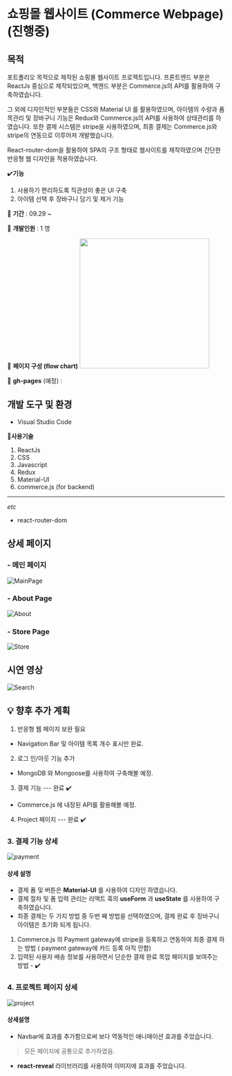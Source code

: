 
# 쇼핑몰 웹사이트 (Commerce Webpage) (진행중)
## 목적
포트폴리오 목적으로 제작된 쇼핑몰 웹사이트 프로젝트입니다.
프론트엔드 부분은 ReactJs 중심으로 제작되었으며, 백엔드 부분은 Commerce.js의 API를 활용하여 구축하였습니다.

그 외에 디자인적인 부분들은 CSS와 Material UI 를 활용하였으며, 아이템의 수량과 품목관리 및 장바구니 기능은 Redux와 Commerce.js의 API를 사용하여 상태관리를 하였습니다.
또한 결제 시스템은 stripe을 사용하였으며, 최종 결제는 Commerce.js와 stripe의 연동으로 이루어져 개발했습니다.

React-router-dom을 활용하여 SPA의 구조 형태로 웹사이트를 제작하였으며 간단한 반응형 웹 디자인을 적용하였습니다.

:heavy_check_mark:**기능**
1. 사용하기 편리하도록 직관성이 좋은 UI 구축
2. 아이템 선택 후 장바구니 담기 및 제거 기능 

:calendar: **기간** :
09.29 ~ 

:runner: **개발인원** :
1 명

:paperclip: **페이지 구성 (flow chart)** 
<img src="https://user-images.githubusercontent.com/56250064/136156422-71c66351-2cb2-45de-bdae-dfa2e0087dbc.png" witdh="500" height="300">


:page_facing_up: **gh-pages** (예정) : 


## 개발 도구 및 환경
- Visual Studio Code

:wrench:**사용기술**
1. ReactJs
2. CSS
3. Javascript
4. Redux
5. Material-UI
6. commerce.js (for backend)
<hr/>

*etc* 
- react-router-dom

## 상세 페이지 
### - 메인 페이지
![MainPage](https://user-images.githubusercontent.com/56250064/136158307-eaa41af4-287b-4ec8-a099-a03893bfd624.png)

### - About Page
![About](https://user-images.githubusercontent.com/56250064/136158630-9d082efd-bede-437d-b5ce-2daa4fe4e050.png)

### - Store Page
![Store](https://user-images.githubusercontent.com/56250064/136158983-82d14236-b394-407a-a3c0-7859c3739661.png)

## 시연 영상
![Search](https://user-images.githubusercontent.com/56250064/136161233-3a6792f8-1aa5-4587-8252-750bf95ad8fb.gif)

## :bulb: 향후 추가 계획

1. 반응형 웹 페이지 보완 필요
- Navigation Bar 및 아이템 목록 개수 표시만 완료.
2. 로그 인/아웃 기능 추가
- MongoDB 와 Mongoose를 사용하여 구축해볼 예정.
3. 결제 기능 --- 완료 :heavy_check_mark:
- Commerce.js 에 내장된 API를 활용해볼 예정.
4. Project 페이지 --- 완료 :heavy_check_mark:


### 3. 결제 기능 상세
![payment](https://user-images.githubusercontent.com/56250064/136744637-e49df9e2-8df4-415d-9a22-607f77d6432e.gif)

#### 상세 설명

- 결제 폼 및 버튼은 **Material-UI** 를 사용하여 디자인 하였습니다.
- 결제 절차 및 폼 입력 관리는 리액트 훅의 **useForm** 과 **useState** 를 사용하여 구축하였습니다.
-  최종 결제는 두 가지 방법 중 두번 째 방법을 선택하였으며, 결제 완료 후 장바구니 아이템은 초기화 되게 됩니다.
1. Commerce.js 의 Payment gateway에 stripe을 등록하고 연동하여 최종 결제 하는 방법 ( payment gateway에 카드 등록 아직 안함)
2. 입력된 사용자 배송 정보를 사용하면서 단순한 결제 완료 목업 페이지를 보여주는 방법 - :heavy_check_mark:

### 4. 프로젝트 페이지 상세
![project](https://user-images.githubusercontent.com/56250064/136909678-09875a73-f71f-4bbf-88d0-48563fdd6e4e.gif)

#### 상세설명
- Navbar에 효과를 추가함으로써 보다 역동적인 애니매이션 효과를 주었습니다.
> 모든 페이지에 공통으로 추가하였음.
- **react-reveal** 라이브러리를 사용하여 이미지에 효과를 주었습니다.
